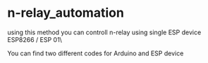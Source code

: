 # n-relay_automation
using this method you can controll n-relay using single ESP device ESP8266 / ESP 01\

You can find two different codes for Arduino and ESP device
